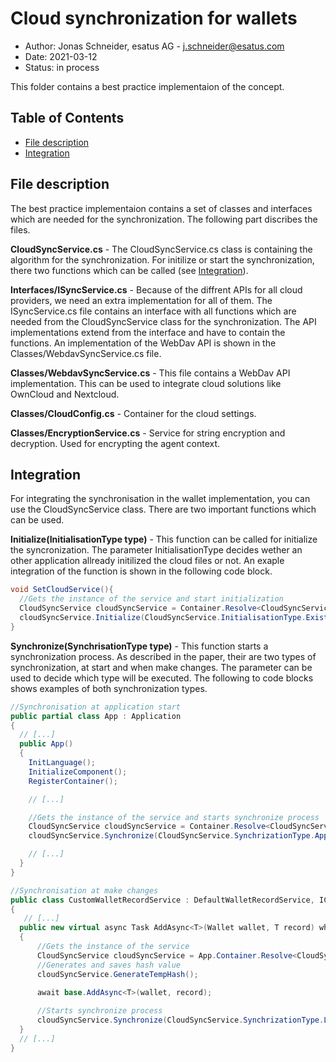 # Cloud synchronization for wallets

- Author: Jonas Schneider, esatus AG - j.schneider@esatus.com
- Date: 2021-03-12
- Status: in process

This folder contains a best practice implementaion of the concept.

## Table of Contents <!-- omit in toc -->

- [File description](#File-description)
- [Integration](#Integration)

## File description

The best practice implementaion contains a set of classes and interfaces which are needed for the synchronization. The following part discribes the files.

**CloudSyncService.cs** - The CloudSyncService.cs class is containing the algorithm for the synchronization. For initilize or start the synchronization, there two functions which can be called (see [Integration](#Integration)).

**Interfaces/ISyncService.cs** - Because of the diffrent APIs for all cloud providers, we need an extra implementation for all of them. The ISyncService.cs file contains an interface with all functions which are needed from the CloudSyncService class for the synchronization. The API implementations extend from the interface and have to contain the functions. An implementation of the WebDav API is shown in the Classes/WebdavSyncService.cs file.

**Classes/WebdavSyncService.cs** - This file contains a WebDav API implementation. This can be used to integrate cloud solutions like OwnCloud and Nextcloud.

**Classes/CloudConfig.cs** - Container for the cloud settings.

**Classes/EncryptionService.cs** - Service for string encryption and decryption. Used for encrypting the agent context.

## Integration

For integrating the synchronisation in the wallet implementation, you can use the CloudSyncService class. There are two important functions which can be used.

**Initialize(InitialisationType type)** - This function can be called for initialize the syncronization. The parameter InitialisationType decides wether an other application allready initilized the cloud files or not. An exaple integration of the function is shown in the following code block.

```cs
void SetCloudService(){
  //Gets the instance of the service and start initialization
  CloudSyncService cloudSyncService = Container.Resolve<CloudSyncService>();
  cloudSyncService.Initialize(CloudSyncService.InitialisationType.ExistingCloudSync);
}
```

**Synchronize(SynchrisationType type)** - This function starts a synchronization process. As described in the paper, their are two types of synchronization, at start and when make changes. The parameter can be used to decide which type will be executed. The following to code blocks shows examples of both synchronization types.

```cs
//Synchronisation at application start
public partial class App : Application
{
  // [...]
  public App()
  {
    InitLanguage();
    InitializeComponent();
    RegisterContainer();

    // [...]

    //Gets the instance of the service and starts synchronize process
    CloudSyncService cloudSyncService = Container.Resolve<CloudSyncService>();
    cloudSyncService.Synchronize(CloudSyncService.SynchrizationType.ApplicationStart);

    // [...]
  }
}
```

```cs
//Synchronisation at make changes
public class CustomWalletRecordService : DefaultWalletRecordService, ICusomWalletRecordService
{
   // [...]
  public new virtual async Task AddAsync<T>(Wallet wallet, T record) where T : RecordBase, new()
  {
      //Gets the instance of the service
      CloudSyncService cloudSyncService = App.Container.Resolve<CloudSyncService>();
      //Generates and saves hash value
      cloudSyncService.GenerateTempHash();

      await base.AddAsync<T>(wallet, record);
      
      //Starts synchronize process
      cloudSyncService.Synchronize(CloudSyncService.SynchrizationType.LocalChanges);
  }
  // [...]  
}
```
